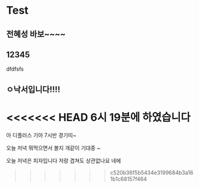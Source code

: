 # Test

## 전혜성 바보~~~~

## 12345

<!-- 가나다라 마바사 올라가니다앙 -->

dfdfsfs

## ㅇ낙서입니다!!!!

<<<<<<< HEAD
6시 19분에 하였습니다 
=======
아 디플러스 기아 7시반 경기띠~

오늘 저녁 뭐먹으면서 볼지 개같이 기대중 ~

오늘 저녁은 피자입니다
저랑 겹쳐도 상관없나요
네에
>>>>>>> c520b36f5b5434e3199684b3a161b1c68157f464
